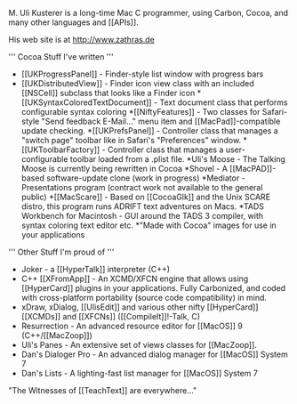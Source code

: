 


M. Uli Kusterer is a long-time Mac C programmer, using Carbon, Cocoa, and many other languages and [[APIs]].

His web site is at http://www.zathras.de


''' Cocoa Stuff I've written '''

* [[UKProgressPanel]] - Finder-style list window with progress bars
* [[UKDistributedView]] - Finder icon view class with an included [[NSCell]] subclass that looks like a Finder icon
*[[UKSyntaxColoredTextDocument]] - Text document class that performs configurable syntax coloring
*[[NiftyFeatures]] - Two classes for Safari-style "Send feedback E-Mail..." menu item and [[MacPad]]-compatible update checking.
*[[UKPrefsPanel]] - Controller class that manages a "switch page" toolbar like in Safari's "Preferences" window.
*[[UKToolbarFactory]] - Controller class that manages a user-configurable toolbar loaded from a .plist file.
*Uli's Moose - The Talking Moose is currently being rewritten in Cocoa
*Shovel - A [[MacPAD]]-based software-update clone (work in progress)
*Mediator - Presentations program (contract work not available to the general public)
*[[MacScare]] - Based on [[CocoaGlk]] and the Unix SCARE distro, this program runs ADRIFT text adventures on Macs.
*TADS Workbench for Macintosh - GUI around the TADS 3 compiler, with syntax coloring text editor etc.
*"Made with Cocoa" images for use in your applications


''' Other Stuff I'm proud of '''

* Joker - a [[HyperTalk]] interpreter (C++)
* C++ [[XFromApp]] - An XCMD/XFCN engine that allows using [[HyperCard]] plugins in your applications. Fully Carbonized, and coded with cross-platform portability (source code compatibility) in mind.
* xDraw, xDialog, [[UlisEdit]] and various other nifty [[HyperCard]] [[XCMDs]] and [[XFCNs]] ([[CompileIt]]!-Talk, C)
* Resurrection - An advanced resource editor for [[MacOS]] 9 (C++/[[MacZoop]])
* Uli's Panes - An extensive set of views classes for [[MacZoop]].
* Dan's Dialoger Pro - An advanced dialog manager for [[MacOS]] System 7
* Dan's Lists - A lighting-fast list manager for [[MacOS]] System 7



"The Witnesses of [[TeachText]] are everywhere..."